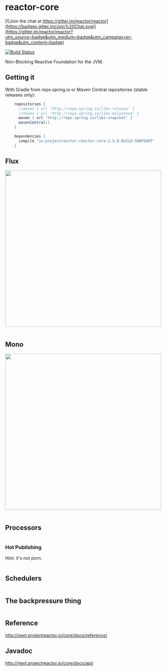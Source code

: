 # reactor-core

[![Join the chat at https://gitter.im/reactor/reactor](https://badges.gitter.im/Join%20Chat.svg)](https://gitter.im/reactor/reactor?utm_source=badge&utm_medium=badge&utm_campaign=pr-badge&utm_content=badge)

[![Build Status](https://drone.io/github.com/reactor/reactor-core/status.png)](https://drone.io/github.com/reactor/reactor-core/latest)

Non-Blocking Reactive Foundation for the JVM.


## Getting it

With Gradle from repo.spring.io or Maven Central repositories (stable releases only):
```groovy
    repositories {
      //maven { url 'http://repo.spring.io/libs-release' }
      //maven { url 'http://repo.spring.io/libs-milestone' }
      maven { url 'http://repo.spring.io/libs-snapshot' }
      mavenCentral()
    }

    dependencies {
      compile "io.projectreactor:reactor-core:2.5.0.BUILD-SNAPSHOT"
    }
```

## Flux
[<img src="https://raw.githubusercontent.com/reactor/projectreactor.io/master/src/main/static/assets/img/marble/flux.png" width="500">](http://next.projectreactor.io/core/docs/api/reactor/core/publisher/Flux.html)

```java
```

## Mono
[<img src="https://raw.githubusercontent.com/reactor/projectreactor.io/master/src/main/static/assets/img/marble/mono.png" width="500">](http://next.projectreactor.io/core/docs/api/reactor/core/publisher/Mono.html)

```java
```

## Processors

```java
```

### Hot Publishing
Hint: it's not porn.

```java
```

## Schedulers

```java
```

## The backpressure thing

```java
```

## Reference
http://next.projectreactor.io/core/docs/reference/

## Javadoc
http://next.projectreactor.io/core/docs/api/
